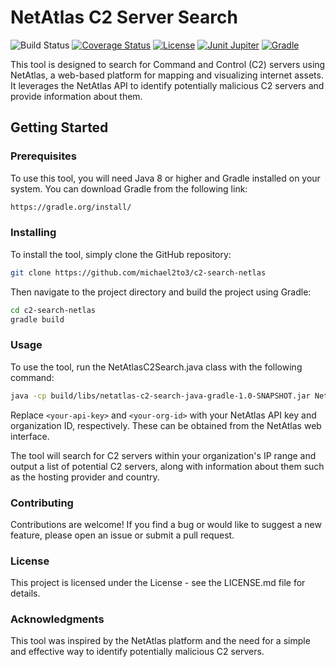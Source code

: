 # NetAtlas C2 Server Search

![Build Status](https://img.shields.io/github/actions/workflow/status/michael2to3/c2-search-netlas/gradle.yml?branch=main)
[![Coverage Status](https://img.shields.io/codecov/c/github/michael2to3/c2-search-netlas?style=flat-square)](https://codecov.io/gh/michael2to3/c2-search-netlas)
[![License](https://img.shields.io/github/license/michael2to3/pretty-caldav-politech-schedule?style=flat-square)](https://github.com/michael2to3/pretty-caldav-politech-schedule/blob/main/LICENSE)
[![Junit Jupiter](https://img.shields.io/badge/Junit-Jupiter-green?style=flat-square)](https://junit.org/junit5/)
[![Gradle](https://img.shields.io/badge/Gradle-blue?style=flat-square)](https://gradle.org/)

This tool is designed to search for Command and Control (C2) servers using NetAtlas, a web-based platform for mapping and visualizing internet assets. It leverages the NetAtlas API to identify potentially malicious C2 servers and provide information about them.

## Getting Started
### Prerequisites

To use this tool, you will need Java 8 or higher and Gradle installed on your system. You can download Gradle from the following link:

```bash
https://gradle.org/install/
```

### Installing

To install the tool, simply clone the GitHub repository:

```bash
git clone https://github.com/michael2to3/c2-search-netlas
```
Then navigate to the project directory and build the project using Gradle:

```bash
cd c2-search-netlas
gradle build
```

### Usage

To use the tool, run the NetAtlasC2Search.java class with the following command:

```bash
java -cp build/libs/netatlas-c2-search-java-gradle-1.0-SNAPSHOT.jar NetAtlasC2Search <your-api-key> <your-org-id>
```

Replace `<your-api-key>` and `<your-org-id>` with your NetAtlas API key and organization ID, respectively. These can be obtained from the NetAtlas web interface.

The tool will search for C2 servers within your organization's IP range and output a list of potential C2 servers, along with information about them such as the hosting provider and country.
### Contributing

Contributions are welcome! If you find a bug or would like to suggest a new feature, please open an issue or submit a pull request.
### License

This project is licensed under the License - see the LICENSE.md file for details.
### Acknowledgments

This tool was inspired by the NetAtlas platform and the need for a simple and effective way to identify potentially malicious C2 servers.
